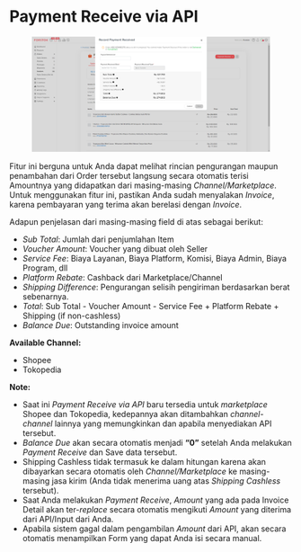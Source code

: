 # Payment Receive via API

<figure><img src="../../../.gitbook/assets/dcv.png" alt=""><figcaption></figcaption></figure>

Fitur ini berguna untuk Anda dapat melihat rincian pengurangan maupun penambahan dari Order tersebut langsung secara otomatis terisi Amountnya yang didapatkan dari masing-masing _Channel/Marketplace_. Untuk menggunakan fitur ini, pastikan Anda sudah menyalakan _Invoice_, karena pembayaran yang terima akan berelasi dengan _Invoice_.

Adapun penjelasan dari masing-masing field di atas sebagai berikut:

* _Sub Total_: Jumlah dari penjumlahan Item
* _Voucher Amount_: Voucher yang dibuat oleh Seller
* _Service Fee_: Biaya Layanan, Biaya Platform, Komisi, Biaya Admin, Biaya Program, dll
* _Platform Rebate_: Cashback dari Marketplace/Channel
* _Shipping Difference_: Pengurangan selisih pengiriman berdasarkan berat sebenarnya.
* _Total_: Sub Total - Voucher Amount - Service Fee + Platform Rebate + Shipping (if non-cashless)
* _Balance Due_: Outstanding invoice amount

**Available Channel:**

* Shopee
* Tokopedia

**Note:**

* Saat ini _Payment Receive via API_ baru tersedia untuk _marketplace_ Shopee dan Tokopedia, kedepannya akan ditambahkan _channel-channel_ lainnya yang memungkinkan dan apabila menyediakan API tersebut.
* _Balance Due_ akan secara otomatis menjadi **“0”** setelah Anda melakukan _Payment Receive_ dan Save data tersebut.
* Shipping Cashless tidak termasuk ke dalam hitungan karena akan dibayarkan secara otomatis oleh _Channel/Marketplace_ ke masing-masing jasa kirim (Anda tidak menerima uang atas _Shipping Cashless_ tersebut).
* Saat Anda melakukan _Payment Receive_, _Amount_ yang ada pada Invoice Detail akan ter-_replace_ secara otomatis mengikuti _Amount_ yang diterima dari API/Input dari Anda.
* Apabila sistem gagal dalam pengambilan _Amount_ dari API, akan secara otomatis menampilkan Form yang dapat Anda isi secara manual.
